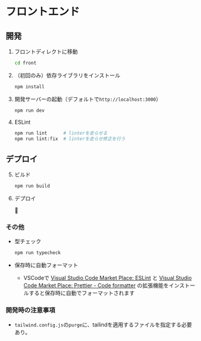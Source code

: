 # フロントエンド

## 開発
1. フロントディレクトに移動
    ```bash
    cd front
    ```

2. （初回のみ）依存ライブラリをインストール
    ```bash
    npm install
    ```

3. 開発サーバーの起動（デフォルトで`http://localhost:3000`）
    ```bash
    npm run dev
    ```

4. ESLint
    ```bash
    npm run lint      # linterを走らせる
    npm run lint:fix  # linterを走らせ修正を行う
    ```

## デプロイ
5. ビルド
    ```bash
    npm run build
    ```

6. デプロイ

    🚧

### その他
- 型チェック
    ```bash
    npm run typecheck
    ```

- 保存時に自動フォーマット
    - VSCodeで [Visual Studio Code Market Place: ESLint](https://marketplace.visualstudio.com/items?itemName=dbaeumer.vscode-eslint) と [Visual Studio Code Market Place: Prettier - Code formatter](https://marketplace.visualstudio.com/items?itemName=esbenp.prettier-vscode) の拡張機能をインストールすると保存時に自動でフォーマットされます

### 開発時の注意事項
- `tailwind.config.js`の`purge`に、tailindを適用するファイルを指定する必要あり。